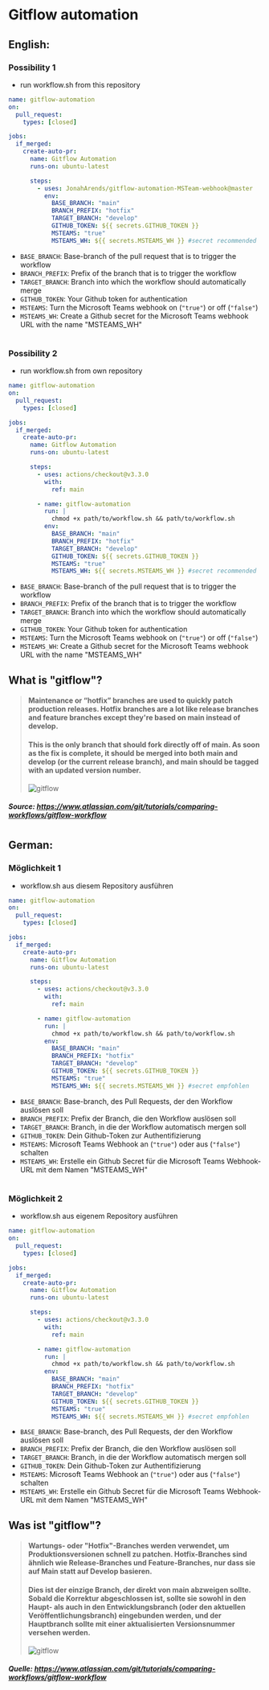 # Gitflow automation

## English:

### Possibility 1
- run workflow.sh from this repository
```yaml
name: gitflow-automation
on:
  pull_request:
    types: [closed]

jobs:
  if_merged:
    create-auto-pr:
      name: Gitflow Automation
      runs-on: ubuntu-latest

      steps:
        - uses: JonahArends/gitflow-automation-MSTeam-webhook@master
          env:
            BASE_BRANCH: "main"
            BRANCH_PREFIX: "hotfix"
            TARGET_BRANCH: "develop"
            GITHUB_TOKEN: ${{ secrets.GITHUB_TOKEN }}
            MSTEAMS: "true"
            MSTEAMS_WH: ${{ secrets.MSTEAMS_WH }} #secret recommended
```
- `BASE_BRANCH`: Base-branch of the pull request that is to trigger the workflow
- `BRANCH_PREFIX`: Prefix of the branch that is to trigger the workflow
- `TARGET_BRANCH`: Branch into which the workflow should automatically merge
- `GITHUB_TOKEN`: Your Github token for authentication
- `MSTEAMS`: Turn the Microsoft Teams webhook on (```"true"```) or off (```"false"```)
- `MSTEAMS_WH`: Create a Github secret for the Microsoft Teams webhook URL with the name "MSTEAMS_WH"

#
### Possibility 2
- run workflow.sh from own repository

```yaml
name: gitflow-automation
on:
  pull_request:
    types: [closed]

jobs:
  if_merged:
    create-auto-pr:
      name: Gitflow Automation
      runs-on: ubuntu-latest

      steps:
        - uses: actions/checkout@v3.3.0
          with:
            ref: main

        - name: gitflow-automation
          run: | 
            chmod +x path/to/workflow.sh && path/to/workflow.sh
          env:
            BASE_BRANCH: "main"
            BRANCH_PREFIX: "hotfix"
            TARGET_BRANCH: "develop"
            GITHUB_TOKEN: ${{ secrets.GITHUB_TOKEN }}
            MSTEAMS: "true"
            MSTEAMS_WH: ${{ secrets.MSTEAMS_WH }} #secret recommended
```
- `BASE_BRANCH`: Base-branch of the pull request that is to trigger the workflow
- `BRANCH_PREFIX`: Prefix of the branch that is to trigger the workflow
- `TARGET_BRANCH`: Branch into which the workflow should automatically merge
- `GITHUB_TOKEN`: Your Github token for authentication
- `MSTEAMS`: Turn the Microsoft Teams webhook on (```"true"```) or off (```"false"```)
- `MSTEAMS_WH`: Create a Github secret for the Microsoft Teams webhook URL with the name "MSTEAMS_WH"

## What is "gitflow"?

> #### Maintenance or “hotfix” branches are used to quickly patch production releases. Hotfix branches are a lot like release branches and feature branches except they're based on main instead of develop.
> #### This is the only branch that should fork directly off of main. As soon as the fix is complete, it should be merged into both main and develop (or the current release branch), and main should be tagged with an updated version number.
> ![gitflow](https://wac-cdn.atlassian.com/dam/jcr:cc0b526e-adb7-4d45-874e-9bcea9898b4a/04%20Hotfix%20branches.svg?cdnVersion=760 "")
##### Source: https://www.atlassian.com/git/tutorials/comparing-workflows/gitflow-workflow

#

## German:

### Möglichkeit 1
- workflow.sh aus diesem Repository ausführen

```yaml
name: gitflow-automation
on:
  pull_request:
    types: [closed]

jobs:
  if_merged:
    create-auto-pr:
      name: Gitflow Automation
      runs-on: ubuntu-latest

      steps:
        - uses: actions/checkout@v3.3.0
          with:
            ref: main

        - name: gitflow-automation
          run: | 
            chmod +x path/to/workflow.sh && path/to/workflow.sh
          env:
            BASE_BRANCH: "main"
            BRANCH_PREFIX: "hotfix"
            TARGET_BRANCH: "develop"
            GITHUB_TOKEN: ${{ secrets.GITHUB_TOKEN }}
            MSTEAMS: "true"
            MSTEAMS_WH: ${{ secrets.MSTEAMS_WH }} #secret empfohlen
```
- `BASE_BRANCH`: Base-branch, des Pull Requests, der den Workflow auslösen soll
- `BRANCH_PREFIX`: Prefix der Branch, die den Workflow auslösen soll
- `TARGET_BRANCH`: Branch, in die der Workflow automatisch mergen soll
- `GITHUB_TOKEN`: Dein Github-Token zur Authentifizierung
- `MSTEAMS`: Microsoft Teams Webhook an (```"true"```) oder aus (```"false"```) schalten
- `MSTEAMS_WH`: Erstelle ein Github Secret für die Microsoft Teams Webhook-URL mit dem Namen "MSTEAMS_WH"

#
### Möglichkeit 2
- workflow.sh aus eigenem Repository ausführen

```yaml
name: gitflow-automation
on:
  pull_request:
    types: [closed]

jobs:
  if_merged:
    create-auto-pr:
      name: Gitflow Automation
      runs-on: ubuntu-latest

      steps:
        - uses: actions/checkout@v3.3.0
          with:
            ref: main

        - name: gitflow-automation
          run: | 
            chmod +x path/to/workflow.sh && path/to/workflow.sh
          env:
            BASE_BRANCH: "main"
            BRANCH_PREFIX: "hotfix"
            TARGET_BRANCH: "develop"
            GITHUB_TOKEN: ${{ secrets.GITHUB_TOKEN }}
            MSTEAMS: "true"
            MSTEAMS_WH: ${{ secrets.MSTEAMS_WH }} #secret empfohlen
```
- `BASE_BRANCH`: Base-branch, des Pull Requests, der den Workflow auslösen soll
- `BRANCH_PREFIX`: Prefix der Branch, die den Workflow auslösen soll
- `TARGET_BRANCH`: Branch, in die der Workflow automatisch mergen soll
- `GITHUB_TOKEN`: Dein Github-Token zur Authentifizierung
- `MSTEAMS`: Microsoft Teams Webhook an (```"true"```) oder aus (```"false"```) schalten
- `MSTEAMS_WH`: Erstelle ein Github Secret für die Microsoft Teams Webhook-URL mit dem Namen "MSTEAMS_WH"

## Was ist "gitflow"?

> #### Wartungs- oder "Hotfix"-Branches werden verwendet, um Produktionsversionen schnell zu patchen. Hotfix-Branches sind ähnlich wie Release-Branches und Feature-Branches, nur dass sie auf Main statt auf Develop basieren.
> #### Dies ist der einzige Branch, der direkt von main abzweigen sollte. Sobald die Korrektur abgeschlossen ist, sollte sie sowohl in den Haupt- als auch in den Entwicklungsbranch (oder den aktuellen Veröffentlichungsbranch) eingebunden werden, und der Hauptbranch sollte mit einer aktualisierten Versionsnummer versehen werden.
> ![gitflow](https://wac-cdn.atlassian.com/dam/jcr:cc0b526e-adb7-4d45-874e-9bcea9898b4a/04%20Hotfix%20branches.svg?cdnVersion=760 "Quelle: ")
##### Quelle: https://www.atlassian.com/git/tutorials/comparing-workflows/gitflow-workflow
